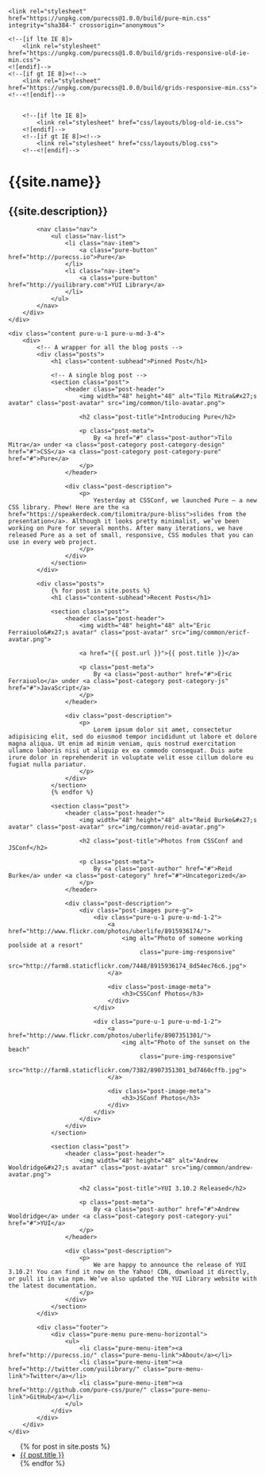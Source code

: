 <!doctype html>
<html lang="en">
<head>
    <meta charset="utf-8">
    <meta name="viewport" content="width=device-width, initial-scale=1.0">
    <meta name="description" content="A layout example that shows off a blog page with a list of posts.">
    <title>Blog &ndash; Layout Examples &ndash; Pure</title>
    
    <link rel="stylesheet" href="https://unpkg.com/purecss@1.0.0/build/pure-min.css" integrity="sha384-" crossorigin="anonymous">
    
    <!--[if lte IE 8]>
        <link rel="stylesheet" href="https://unpkg.com/purecss@1.0.0/build/grids-responsive-old-ie-min.css">
    <![endif]-->
    <!--[if gt IE 8]><!-->
        <link rel="stylesheet" href="https://unpkg.com/purecss@1.0.0/build/grids-responsive-min.css">
    <!--<![endif]-->
    
    
        <!--[if lte IE 8]>
            <link rel="stylesheet" href="css/layouts/blog-old-ie.css">
        <![endif]-->
        <!--[if gt IE 8]><!-->
            <link rel="stylesheet" href="css/layouts/blog.css">
        <!--<![endif]-->
</head>
<body>

<div id="layout" class="pure-g">
    <div class="sidebar pure-u-1 pure-u-md-1-4">
        <div class="header">
            <h1 class="brand-title">{{site.name}}</h1>
            <h2 class="brand-tagline">{{site.description}}</h2>

            <nav class="nav">
                <ul class="nav-list">
                    <li class="nav-item">
                        <a class="pure-button" href="http://purecss.io">Pure</a>
                    </li>
                    <li class="nav-item">
                        <a class="pure-button" href="http://yuilibrary.com">YUI Library</a>
                    </li>
                </ul>
            </nav>
        </div>
    </div>

    <div class="content pure-u-1 pure-u-md-3-4">
        <div>
            <!-- A wrapper for all the blog posts -->
            <div class="posts">
                <h1 class="content-subhead">Pinned Post</h1>

                <!-- A single blog post -->
                <section class="post">
                    <header class="post-header">
                        <img width="48" height="48" alt="Tilo Mitra&#x27;s avatar" class="post-avatar" src="img/common/tilo-avatar.png">

                        <h2 class="post-title">Introducing Pure</h2>

                        <p class="post-meta">
                            By <a href="#" class="post-author">Tilo Mitra</a> under <a class="post-category post-category-design" href="#">CSS</a> <a class="post-category post-category-pure" href="#">Pure</a>
                        </p>
                    </header>

                    <div class="post-description">
                        <p>
                            Yesterday at CSSConf, we launched Pure – a new CSS library. Phew! Here are the <a href="https://speakerdeck.com/tilomitra/pure-bliss">slides from the presentation</a>. Although it looks pretty minimalist, we’ve been working on Pure for several months. After many iterations, we have released Pure as a set of small, responsive, CSS modules that you can use in every web project.
                        </p>
                    </div>
                </section>
            </div>

            <div class="posts">
                {% for post in site.posts %}
                <h1 class="content-subhead">Recent Posts</h1>

                <section class="post">
                    <header class="post-header">
                        <img width="48" height="48" alt="Eric Ferraiuolo&#x27;s avatar" class="post-avatar" src="img/common/ericf-avatar.png">

                        <a href="{{ post.url }}">{{ post.title }}</a>

                        <p class="post-meta">
                            By <a class="post-author" href="#">Eric Ferraiuolo</a> under <a class="post-category post-category-js" href="#">JavaScript</a>
                        </p>
                    </header>

                    <div class="post-description">
                        <p>
                            Lorem ipsum dolor sit amet, consectetur adipisicing elit, sed do eiusmod tempor incididunt ut labore et dolore magna aliqua. Ut enim ad minim veniam, quis nostrud exercitation ullamco laboris nisi ut aliquip ex ea commodo consequat. Duis aute irure dolor in reprehenderit in voluptate velit esse cillum dolore eu fugiat nulla pariatur.
                        </p>
                    </div>
                </section>
                {% endfor %}

                <section class="post">
                    <header class="post-header">
                        <img width="48" height="48" alt="Reid Burke&#x27;s avatar" class="post-avatar" src="img/common/reid-avatar.png">

                        <h2 class="post-title">Photos from CSSConf and JSConf</h2>

                        <p class="post-meta">
                            By <a class="post-author" href="#">Reid Burke</a> under <a class="post-category" href="#">Uncategorized</a>
                        </p>
                    </header>

                    <div class="post-description">
                        <div class="post-images pure-g">
                            <div class="pure-u-1 pure-u-md-1-2">
                                <a href="http://www.flickr.com/photos/uberlife/8915936174/">
                                    <img alt="Photo of someone working poolside at a resort"
                                         class="pure-img-responsive"
                                         src="http://farm8.staticflickr.com/7448/8915936174_8d54ec76c6.jpg">
                                </a>

                                <div class="post-image-meta">
                                    <h3>CSSConf Photos</h3>
                                </div>
                            </div>

                            <div class="pure-u-1 pure-u-md-1-2">
                                <a href="http://www.flickr.com/photos/uberlife/8907351301/">
                                    <img alt="Photo of the sunset on the beach"
                                         class="pure-img-responsive"
                                         src="http://farm8.staticflickr.com/7382/8907351301_bd7460cffb.jpg">
                                </a>

                                <div class="post-image-meta">
                                    <h3>JSConf Photos</h3>
                                </div>
                            </div>
                        </div>
                    </div>
                </section>

                <section class="post">
                    <header class="post-header">
                        <img width="48" height="48" alt="Andrew Wooldridge&#x27;s avatar" class="post-avatar" src="img/common/andrew-avatar.png">

                        <h2 class="post-title">YUI 3.10.2 Released</h2>

                        <p class="post-meta">
                            By <a class="post-author" href="#">Andrew Wooldridge</a> under <a class="post-category post-category-yui" href="#">YUI</a>
                        </p>
                    </header>

                    <div class="post-description">
                        <p>
                            We are happy to announce the release of YUI 3.10.2! You can find it now on the Yahoo! CDN, download it directly, or pull it in via npm. We’ve also updated the YUI Library website with the latest documentation.
                        </p>
                    </div>
                </section>
            </div>

            <div class="footer">
                <div class="pure-menu pure-menu-horizontal">
                    <ul>
                        <li class="pure-menu-item"><a href="http://purecss.io/" class="pure-menu-link">About</a></li>
                        <li class="pure-menu-item"><a href="http://twitter.com/yuilibrary/" class="pure-menu-link">Twitter</a></li>
                        <li class="pure-menu-item"><a href="http://github.com/pure-css/pure/" class="pure-menu-link">GitHub</a></li>
                    </ul>
                </div>
            </div>
        </div>
    </div>
</div>




</body>
</html>

<ul>
  {% for post in site.posts %}
    <li>
      <a href="{{ post.url }}">{{ post.title }}</a>
    </li>
  {% endfor %}
</ul>
